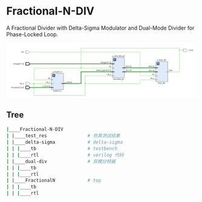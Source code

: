 # Fractional-N-DIV
A Fractional Divider with Delta-Sigma Modulator and Dual-Mode Divider for Phase-Locked Loop.

![top](test_res/delta-sigma-div.png)

## Tree

~~~bash
|____Fractional-N-DIV
| |____test_res               # 仿真测试结果
| |____delta-sigma            # delta-sigma
| | |____tb                   # testbench
| | |____rtl                  # verilog 代码
| |____dual-div               # 双模分频器
| | |____tb
| | |____rtl
| |____FractionalN            # top
| | |____tb
| | |____rtl
~~~
